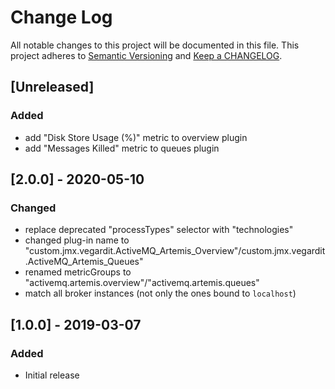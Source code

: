 # Change Log

All notable changes to this project will be documented in this file.
This project adheres to [Semantic Versioning](http://semver.org/) and
[Keep a CHANGELOG](http://keepachangelog.com/).

## [Unreleased]


### Added
- add "Disk Store Usage (%)" metric to overview plugin
- add "Messages Killed" metric to queues plugin


## [2.0.0] - 2020-05-10

### Changed
- replace deprecated "processTypes" selector with "technologies"
- changed plug-in name to "custom.jmx.vegardit.ActiveMQ_Artemis_Overview"/custom.jmx.vegardit.ActiveMQ_Artemis_Queues"
- renamed metricGroups to "activemq.artemis.overview"/"activemq.artemis.queues"
- match all broker instances (not only the ones bound to `localhost`)


## [1.0.0] - 2019-03-07

### Added
- Initial release
